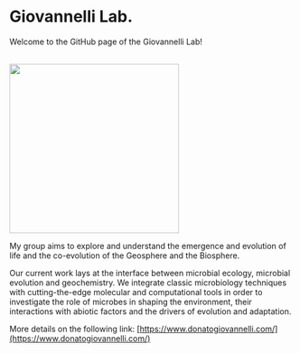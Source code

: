 # Giovannelli Lab.

Welcome to the GitHub page of the Giovannelli Lab!

</br>

<img src="https://github.com/giovannellilab/.github/assets/51702484/9be11ca2-378f-4084-9dfd-6f84f681399e" width="300" >

</br>

My group aims to explore and understand the emergence and evolution of life and the co-evolution of the Geosphere and the Biosphere.

Our current work lays at the interface between microbial ecology, microbial evolution and geochemistry. We integrate classic microbiology techniques with cutting-the-edge molecular and computational tools in order to investigate the role of microbes in shaping the environment, their interactions with abiotic factors and the drivers of evolution and adaptation.

More details on the following link: [https://www.donatogiovannelli.com/](https://www.donatogiovannelli.com/)
